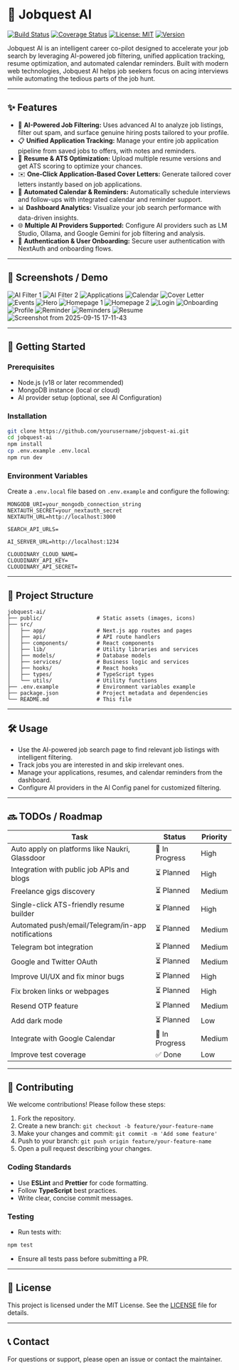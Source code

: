 # 🧭 Jobquest AI

[![Build Status](https://img.shields.io/github/actions/workflow/status/yourusername/jobquest-ai/ci.yml?branch=main)](https://github.com/yourusername/jobquest-ai/actions)
[![Coverage Status](https://img.shields.io/codecov/c/github/yourusername/jobquest-ai/main)](https://codecov.io/gh/yourusername/jobquest-ai)
[![License: MIT](https://img.shields.io/badge/License-MIT-yellow.svg)](https://opensource.org/licenses/MIT)
[![Version](https://img.shields.io/npm/v/jobquest-ai.svg)](https://www.npmjs.com/package/jobquest-ai)

Jobquest AI is an intelligent career co-pilot designed to accelerate your job search by leveraging AI-powered job filtering, unified application tracking, resume optimization, and automated calendar reminders. Built with modern web technologies, Jobquest AI helps job seekers focus on acing interviews while automating the tedious parts of the job hunt.

---

## ✨ Features

- 🤖 **AI-Powered Job Filtering:** Uses advanced AI to analyze job listings, filter out spam, and surface genuine hiring posts tailored to your profile.
- 📋 **Unified Application Tracking:** Manage your entire job application pipeline from saved jobs to offers, with notes and reminders.
- 📄 **Resume & ATS Optimization:** Upload multiple resume versions and get ATS scoring to optimize your chances.
- ✉️ **One-Click Application-Based Cover Letters:** Generate tailored cover letters instantly based on job applications.
- 📅 **Automated Calendar & Reminders:** Automatically schedule interviews and follow-ups with integrated calendar and reminder support.
- 📊 **Dashboard Analytics:** Visualize your job search performance with data-driven insights.
- 🌐 **Multiple AI Providers Supported:** Configure AI providers such as LM Studio, Ollama, and Google Gemini for job filtering and analysis.
- 🔐 **Authentication & User Onboarding:** Secure user authentication with NextAuth and onboarding flows.

---

## 📸 Screenshots / Demo

![AI Filter 1](public/screenshots/aifilter1.png)
![AI Filter 2](public/screenshots/aifilter2.png)
![Applications](public/screenshots/applications.png)
![Calendar](public/screenshots/calendar.png)
![Cover Letter](public/screenshots/coverletter.png)
![Events](public/screenshots/events.png)
![Hero](public/screenshots/hero.png)
![Homepage 1](public/screenshots/homepage1.png)
![Homepage 2](public/screenshots/homepage2.png)
![Login](public/screenshots/login.png)
![Onboarding](public/screenshots/onboarding.png)
![Profile](public/screenshots/profile.png)
![Reminder](public/screenshots/reminder.png)
![Reminders](public/screenshots/reminders.png)
![Resume](public/screenshots/resume.png)
![Screenshot from 2025-09-15 17-11-43](public/screenshots/Screenshot%20from%202025-09-15%2017-11-43.png)

---

## 🚀 Getting Started

### Prerequisites

- Node.js (v18 or later recommended)
- MongoDB instance (local or cloud)
- AI provider setup (optional, see AI Configuration)

### Installation

```bash
git clone https://github.com/yourusername/jobquest-ai.git
cd jobquest-ai
npm install
cp .env.example .env.local
npm run dev
```

### Environment Variables

Create a `.env.local` file based on `.env.example` and configure the following:

```env
MONGODB_URI=your_mongodb_connection_string
NEXTAUTH_SECRET=your_nextauth_secret
NEXTAUTH_URL=http://localhost:3000

SEARCH_API_URLS=

AI_SERVER_URL=http://localhost:1234

CLOUDINARY_CLOUD_NAME=
CLOUDINARY_API_KEY=
CLOUDINARY_API_SECRET=
```

---

## 📂 Project Structure

```
jobquest-ai/
├── public/                 # Static assets (images, icons)
├── src/
│   ├── app/                # Next.js app routes and pages
│   ├── api/                # API route handlers
│   ├── components/         # React components
│   ├── lib/                # Utility libraries and services
│   ├── models/             # Database models
│   ├── services/           # Business logic and services
│   ├── hooks/              # React hooks
│   ├── types/              # TypeScript types
│   └── utils/              # Utility functions
├── .env.example            # Environment variables example
├── package.json            # Project metadata and dependencies
└── README.md               # This file
```

---

## 🛠 Usage

- Use the AI-powered job search page to find relevant job listings with intelligent filtering.
- Track jobs you are interested in and skip irrelevant ones.
- Manage your applications, resumes, and calendar reminders from the dashboard.
- Configure AI providers in the AI Config panel for customized filtering.

---

## 🔜 TODOs / Roadmap

| Task                                      | Status           | Priority |
|-------------------------------------------|------------------|----------|
| Auto apply on platforms like Naukri, Glassdoor | 🚧 In Progress   | High     |
| Integration with public job APIs and blogs | ⏳ Planned        | High     |
| Freelance gigs discovery                  | ⏳ Planned        | Medium   |
| Single-click ATS-friendly resume builder  | ⏳ Planned        | High     |
| Automated push/email/Telegram/in-app notifications | ⏳ Planned | Medium   |
| Telegram bot integration                 | ⏳ Planned        | Medium   |
| Google and Twitter OAuth                 | ⏳ Planned        | Medium   |
| Improve UI/UX and fix minor bugs          | ⏳ Planned        | High     |
| Fix broken links or webpages              | ⏳ Planned        | High     |
| Resend OTP feature                       | ⏳ Planned        | Medium   |
| Add dark mode                            | ⏳ Planned        | Low      |
| Integrate with Google Calendar            | 🚧 In Progress    | Medium   |
| Improve test coverage                    | ✅ Done           | Low      |

---

## 🤝 Contributing

We welcome contributions! Please follow these steps:

1. Fork the repository.
2. Create a new branch: `git checkout -b feature/your-feature-name`
3. Make your changes and commit: `git commit -m 'Add some feature'`
4. Push to your branch: `git push origin feature/your-feature-name`
5. Open a pull request describing your changes.

### Coding Standards

- Use **ESLint** and **Prettier** for code formatting.
- Follow **TypeScript** best practices.
- Write clear, concise commit messages.

### Testing

- Run tests with:

```bash
npm test
```

- Ensure all tests pass before submitting a PR.

---

## 📄 License

This project is licensed under the MIT License. See the [LICENSE](LICENSE) file for details.

---

## 📞 Contact

For questions or support, please open an issue or contact the maintainer.
